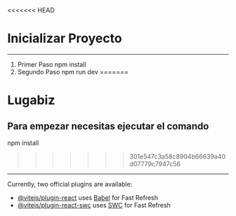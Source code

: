 <<<<<<< HEAD
# Inicializar Proyecto

---
1. Primer Paso
npm install
2. Segundo Paso
npm run dev
=======
# Lugabiz

Para empezar necesitas ejecutar el comando
---
npm install
>>>>>>> 301e547c3a58c8904b66639a40d07779c7947c56
---

Currently, two official plugins are available:

- [@vitejs/plugin-react](https://github.com/vitejs/vite-plugin-react/blob/main/packages/plugin-react/README.md) uses [Babel](https://babeljs.io/) for Fast Refresh
- [@vitejs/plugin-react-swc](https://github.com/vitejs/vite-plugin-react-swc) uses [SWC](https://swc.rs/) for Fast Refresh
